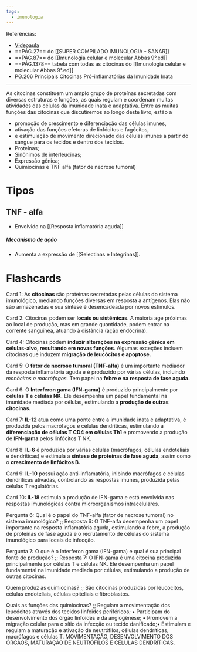 ```yaml
---
tags:
  - imunologia
---
```

Referências: 
* [Videoaula](https://youtu.be/TzEJG9Pwu0E?si=qlL8TvqJ1C4eWL_f)
* ==PÁG.27== do [[SUPER COMPILADO IMUNOLOGIA - SANAR]]
* ==PÁG.87== do [[Imunologia celular e molecular Abbas 9°.ed]]
* ==PÁG.1378== tabela com todas as citocinas do [[Imunologia celular e molecular Abbas 9°.ed]]
* PG.206 Principais Citocinas Pró-inflamatórias da Imunidade Inata
---
As citocinas constituem um amplo grupo de  proteínas secretadas com diversas estruturas e funções, as quais regulam e coordenam muitas atividades das células da imunidade inata e adaptativa. Entre as muitas funções das citocinas que discutiremos ao longo deste  livro, estão a 
* promoção de crescimento e diferenciação das células imunes,
* ativação das funções efetoras de linfócitos e fagócitos, 
* e estimulação de movimento direcionado das células imunes a partir do sangue para os tecidos e dentro dos tecidos. 
 * Proteínas; 
 * Sinônimos de interleucinas; 
 * Expressão gênica; 
 * Quimiocinas e TNF alfa (fator de necrose tumoral)

# Tipos 
## TNF - alfa 
* Envolvido na [[Resposta inflamatória aguda]]
##### Mecanismo de ação 
* Aumenta a expressão de [[Selectinas e Integrinas]].
# Flashcards 

Card 1: As **citocinas** são proteínas secretadas pelas células do sistema imunológico, mediando funções diversas em resposta a antígenos. Elas não são armazenadas e sua síntese é desencadeada por novos estímulos.
<!--SR:!2023-10-03,3,266-->

Card 2: Citocinas podem ser **locais ou sistêmicas**. A maioria age próximas ao local de produção, mas em grande quantidade, podem entrar na corrente sanguínea, atuando à distância (ação endócrina).
<!--SR:!2023-10-04,4,270-->

Card 4: Citocinas podem **induzir alterações na expressão gênica em células-alvo, resultando em novas funções**. Algumas exceções incluem citocinas que induzem **migração de leucócitos e apoptose.**
<!--SR:!2023-10-04,3,246!2023-10-02,2,246-->

Card 5: O **fator de necrose tumoral (TNF-alfa)** é um importante mediador da resposta inflamatória aguda e é produzido por várias células, incluindo *monócitos e macrófagos.* Tem papel na **febre e na resposta de fase aguda.**
<!--SR:!2023-10-03,3,266!2023-10-03,3,266-->

Card 6: O **Interferon gama (IFN-gama)** é produzido principalmente por **células T e células NK.** Ele desempenha um papel fundamental na imunidade mediada por células, estimulando a **produção de outras citocinas.**
<!--SR:!2023-10-02,1,206!2023-10-03,3,266!2023-10-03,3,268-->

Card 7: **IL-12** atua como uma ponte entre a imunidade inata e adaptativa, é produzida pelos macrófagos e células dendríticas, estimulando a **diferenciação de células T CD4 em células Th1** e promovendo a produção de **IFN-gama** pelos linfócitos T NK. 
<!--SR:!2023-10-03,3,266!2023-10-02,1,206!2023-10-03,3,266-->

Card 8: **IL-6** é produzida por várias células (macrófagos, células endoteliais e dendríticas) e estimula a **síntese de proteínas de fase aguda**, assim como o **crescimento de linfócitos B.**
<!--SR:!2023-10-02,1,210!2023-10-02,2,246!2023-10-02,1,206-->

Card 9: **IL-10** possui ação anti-inflamatória, inibindo macrófagos e células dendríticas ativadas, controlando as respostas imunes, produzida pelas células T regulatórias. 
<!--SR:!2023-10-02,1,210-->

Card 10: **IL-18** estimula a produção de IFN-gama e está envolvida nas respostas imunológicas contra microorganismos intracelulares.
<!--SR:!2023-10-02,1,210-->

Pergunta 6: Qual é o papel do TNF-alfa (fator de necrose tumoral) no sistema imunológico? ;; Resposta 6: O TNF-alfa desempenha um papel importante na resposta inflamatória aguda, estimulando a febre, a produção de proteínas de fase aguda e o recrutamento de células do sistema imunológico para locais de infecção.
<!--SR:!2023-10-03,3,268-->

Pergunta 7: O que é o Interferon gama (IFN-gama) e qual é sua principal fonte de produção? ;; Resposta 7: O IFN-gama é uma citocina produzida principalmente por células T e células NK. Ele desempenha um papel fundamental na imunidade mediada por células, estimulando a produção de outras citocinas.
<!--SR:!2023-10-03,3,266-->

Quem produz as quimiocinas? ;; São citocinas produzidas por leucócitos, células endoteliais, células epiteliais e fibroblastos.
<!--SR:!2023-10-02,2,246-->

Quais as funções das quimiocinas? ;; Regulam a movimentação dos leucócitos através dos tecidos linfoides periféricos; • Participam do desenvolvimento dos órgão linfoides e da angiogênese; • Promovem a migração celular para o sítio da infecção ou tecido danificado;• Estimulam e regulam a maturação e ativação de neutrófilos, células dendríticas, macrófagos e células T.  MOVIMENTAÇÃO, DESENVOLVIMENTO DOS ÓRGÃOS, MATURAÇÃO DE NEUTRÓFILOS E CÉLULAS DENDRÍTICAS. 
<!--SR:!2023-10-02,2,246-->

[^1]: 
[^2]: 